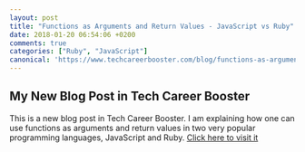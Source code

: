 ```yaml
---
layout: post
title: "Functions as Arguments and Return Values - JavaScript vs Ruby"
date: 2018-01-20 06:54:06 +0200
comments: true
categories: ["Ruby", "JavaScript"]
canonical: 'https://www.techcareerbooster.com/blog/functions-as-arguments-and-return-values-javascript-vs-ruby'
---
```


## My New Blog Post in Tech Career Booster

This is a new blog post in Tech Career Booster. I am explaining how one can use functions as arguments and return values in
two very popular programming languages, JavaScript and Ruby.
[Click here to visit it](https://www.techcareerbooster.com/blog/functions-as-arguments-and-return-values-javascript-vs-ruby?utm_source=pmatsinopoulos_blog&utm_medium=new_blog_post&utm_campaign=blog_post_function_arguments)
